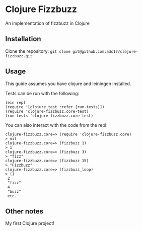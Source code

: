 # Clojure Fizzbuzz

An implementation of fizzbuzz in Clojure

## Installation

Clone the repository: `git clone git@github.com:adc17/clojure-fizzbuzz.git`

## Usage

This guide assumes you have clojure and leiningen installed. 

Tests can be run with the following:
```
lein repl
(require '[clojure.test :refer [run-tests]])
(require 'clojure-fizzbuzz.core-test)
(run-tests 'clojure-fizzbuzz.core-test)
```

You can also interact with the code from the repl:
```
clojure-fizzbuzz.core=> (require 'clojure-fizzbuzz.core)
> nil
clojure-fizzbuzz.core=> (fizzbuzz 1)
> 1
clojure-fizzbuzz.core=> (fizzbuzz 3)
> "fizz"
clojure-fizzbuzz.core=> (fizzbuzz 15)
> "Fizzbuzz"
clojure-fizzbuzz.core=> (fizzbuzz_loop)
> (1
 2
 "fizz"
 4
 "buzz"
 etc.
```

## Other notes

My first Clojure project!